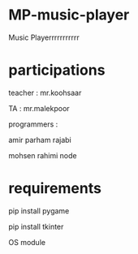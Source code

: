 # MP-music-player
Music Playerrrrrrrrrrr
# participations
teacher : mr.koohsaar

TA : mr.malekpoor

programmers :

amir parham rajabi

mohsen rahimi node
# requirements

pip install pygame 

pip install tkinter

OS module
